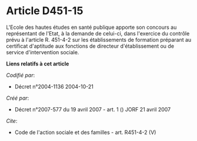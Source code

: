 # Article D451-15

L'Ecole des hautes études en santé publique apporte son concours au représentant de l'Etat, à la demande de celui-ci, dans
l'exercice du contrôle prévu à l'article R. 451-4-2 sur les établissements de formation préparant au certificat d'aptitude
aux fonctions de directeur d'établissement ou de service d'intervention sociale.

**Liens relatifs à cet article**

_Codifié par_:

  - Décret n°2004-1136 2004-10-21

_Créé par_:

  - Décret n°2007-577 du 19 avril 2007 - art. 1 () JORF 21 avril 2007

_Cite_:

  - Code de l'action sociale et des familles - art. R451-4-2 (V)
